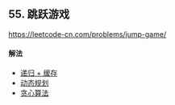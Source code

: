 ## 55. 跳跃游戏

https://leetcode-cn.com/problems/jump-game/


#### 解法  

* [递归 + 缓存](_1.py)
* [动态规划](_2.py)
* [贪心算法](_3.py)



